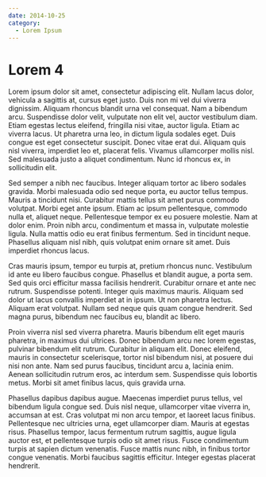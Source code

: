 ```yaml
---
date: 2014-10-25
category:
  - Lorem Ipsum
---
```

# Lorem 4

Lorem ipsum dolor sit amet, consectetur adipiscing elit. Nullam lacus dolor, vehicula a sagittis at, cursus eget justo. Duis non mi vel dui viverra dignissim. Aliquam rhoncus blandit urna vel consequat. Nam a bibendum arcu. Suspendisse dolor velit, vulputate non elit vel, auctor vestibulum diam. Etiam egestas lectus eleifend, fringilla nisi vitae, auctor ligula. Etiam ac viverra lacus. Ut pharetra urna leo, in dictum ligula sodales eget. Duis congue est eget consectetur suscipit. Donec vitae erat dui. Aliquam quis nisl viverra, imperdiet leo et, placerat felis. Vivamus ullamcorper mollis nisl. Sed malesuada justo a aliquet condimentum. Nunc id rhoncus ex, in sollicitudin elit.

Sed semper a nibh nec faucibus. Integer aliquam tortor ac libero sodales gravida. Morbi malesuada odio sed neque porta, eu auctor tellus tempus. Mauris a tincidunt nisi. Curabitur mattis tellus sit amet purus commodo volutpat. Morbi eget ante ipsum. Etiam ac ipsum pellentesque, commodo nulla et, aliquet neque. Pellentesque tempor ex eu posuere molestie. Nam at dolor enim. Proin nibh arcu, condimentum et massa in, vulputate molestie ligula. Nulla mattis odio eu erat finibus fermentum. Sed in tincidunt neque. Phasellus aliquam nisl nibh, quis volutpat enim ornare sit amet. Duis imperdiet rhoncus lacus.

Cras mauris ipsum, tempor eu turpis at, pretium rhoncus nunc. Vestibulum id ante eu libero faucibus congue. Phasellus et blandit augue, a porta sem. Sed quis orci efficitur massa facilisis hendrerit. Curabitur ornare et ante nec rutrum. Suspendisse potenti. Integer quis maximus mauris. Aliquam sed dolor ut lacus convallis imperdiet at in ipsum. Ut non pharetra lectus. Aliquam erat volutpat. Nullam sed neque quis quam congue hendrerit. Sed magna purus, bibendum nec faucibus eu, blandit ac libero.

Proin viverra nisl sed viverra pharetra. Mauris bibendum elit eget mauris pharetra, in maximus dui ultrices. Donec bibendum arcu nec lorem egestas, pulvinar bibendum elit rutrum. Curabitur in aliquam elit. Donec eleifend, mauris in consectetur scelerisque, tortor nisl bibendum nisi, at posuere dui nisi non ante. Nam sed purus faucibus, tincidunt arcu a, lacinia enim. Aenean sollicitudin rutrum eros, ac interdum sem. Suspendisse quis lobortis metus. Morbi sit amet finibus lacus, quis gravida urna.

Phasellus dapibus dapibus augue. Maecenas imperdiet purus tellus, vel bibendum ligula congue sed. Duis nisl neque, ullamcorper vitae viverra in, accumsan at est. Cras volutpat mi non arcu tempor, et laoreet lacus finibus. Pellentesque nec ultricies urna, eget ullamcorper diam. Mauris at egestas risus. Phasellus tempor, lacus fermentum rutrum sagittis, augue ligula auctor est, et pellentesque turpis odio sit amet risus. Fusce condimentum turpis at sapien dictum venenatis. Fusce mattis nunc nibh, in finibus tortor congue venenatis. Morbi faucibus sagittis efficitur. Integer egestas placerat hendrerit.
